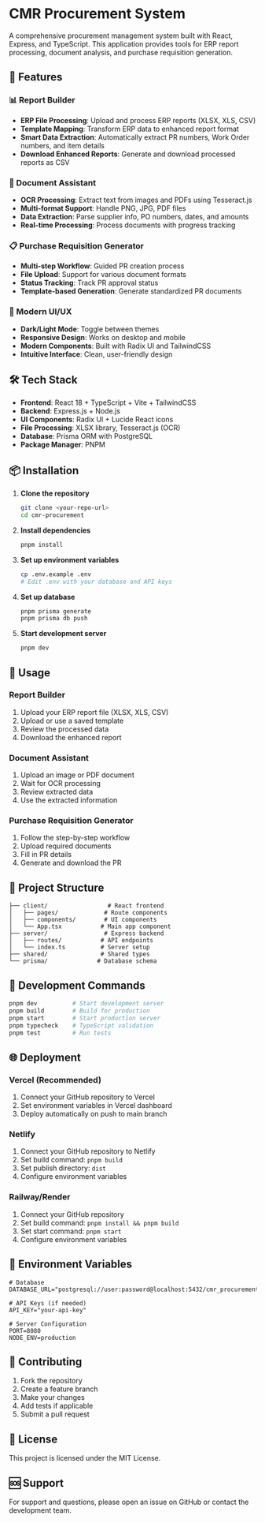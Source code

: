 # CMR Procurement System

A comprehensive procurement management system built with React, Express, and TypeScript. This application provides tools for ERP report processing, document analysis, and purchase requisition generation.

## 🚀 Features

### 📊 Report Builder
- **ERP File Processing**: Upload and process ERP reports (XLSX, XLS, CSV)
- **Template Mapping**: Transform ERP data to enhanced report format
- **Smart Data Extraction**: Automatically extract PR numbers, Work Order numbers, and item details
- **Download Enhanced Reports**: Generate and download processed reports as CSV

### 📄 Document Assistant
- **OCR Processing**: Extract text from images and PDFs using Tesseract.js
- **Multi-format Support**: Handle PNG, JPG, PDF files
- **Data Extraction**: Parse supplier info, PO numbers, dates, and amounts
- **Real-time Processing**: Process documents with progress tracking

### 📋 Purchase Requisition Generator
- **Multi-step Workflow**: Guided PR creation process
- **File Upload**: Support for various document formats
- **Status Tracking**: Track PR approval status
- **Template-based Generation**: Generate standardized PR documents

### 🎨 Modern UI/UX
- **Dark/Light Mode**: Toggle between themes
- **Responsive Design**: Works on desktop and mobile
- **Modern Components**: Built with Radix UI and TailwindCSS
- **Intuitive Interface**: Clean, user-friendly design

## 🛠️ Tech Stack

- **Frontend**: React 18 + TypeScript + Vite + TailwindCSS
- **Backend**: Express.js + Node.js
- **UI Components**: Radix UI + Lucide React icons
- **File Processing**: XLSX library, Tesseract.js (OCR)
- **Database**: Prisma ORM with PostgreSQL
- **Package Manager**: PNPM

## 📦 Installation

1. **Clone the repository**
   ```bash
   git clone <your-repo-url>
   cd cmr-procurement
   ```

2. **Install dependencies**
   ```bash
   pnpm install
   ```

3. **Set up environment variables**
   ```bash
   cp .env.example .env
   # Edit .env with your database and API keys
   ```

4. **Set up database**
   ```bash
   pnpm prisma generate
   pnpm prisma db push
   ```

5. **Start development server**
   ```bash
   pnpm dev
   ```

## 🚀 Usage

### Report Builder
1. Upload your ERP report file (XLSX, XLS, CSV)
2. Upload or use a saved template
3. Review the processed data
4. Download the enhanced report

### Document Assistant
1. Upload an image or PDF document
2. Wait for OCR processing
3. Review extracted data
4. Use the extracted information

### Purchase Requisition Generator
1. Follow the step-by-step workflow
2. Upload required documents
3. Fill in PR details
4. Generate and download the PR

## 📁 Project Structure

```
├── client/                 # React frontend
│   ├── pages/             # Route components
│   ├── components/        # UI components
│   └── App.tsx           # Main app component
├── server/                # Express backend
│   ├── routes/           # API endpoints
│   └── index.ts          # Server setup
├── shared/               # Shared types
└── prisma/              # Database schema
```

## 🔧 Development Commands

```bash
pnpm dev          # Start development server
pnpm build        # Build for production
pnpm start        # Start production server
pnpm typecheck    # TypeScript validation
pnpm test         # Run tests
```

## 🌐 Deployment

### Vercel (Recommended)
1. Connect your GitHub repository to Vercel
2. Set environment variables in Vercel dashboard
3. Deploy automatically on push to main branch

### Netlify
1. Connect your GitHub repository to Netlify
2. Set build command: `pnpm build`
3. Set publish directory: `dist`
4. Configure environment variables

### Railway/Render
1. Connect your GitHub repository
2. Set build command: `pnpm install && pnpm build`
3. Set start command: `pnpm start`
4. Configure environment variables

## 📝 Environment Variables

```env
# Database
DATABASE_URL="postgresql://user:password@localhost:5432/cmr_procurement"

# API Keys (if needed)
API_KEY="your-api-key"

# Server Configuration
PORT=8080
NODE_ENV=production
```

## 🤝 Contributing

1. Fork the repository
2. Create a feature branch
3. Make your changes
4. Add tests if applicable
5. Submit a pull request

## 📄 License

This project is licensed under the MIT License.

## 🆘 Support

For support and questions, please open an issue on GitHub or contact the development team.

